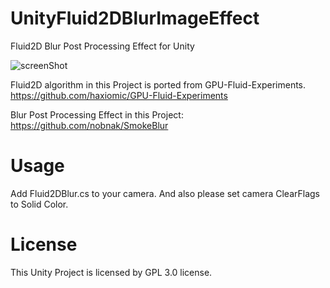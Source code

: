 # UnityFluid2DBlurImageEffect
Fluid2D Blur Post Processing Effect for Unity

![screenShot](https://github.com/hiroakioishi/UnityFluid2DBlurImageEffect/blob/master/screenShot.png)

Fluid2D algorithm in this Project is ported from GPU-Fluid-Experiments.  
https://github.com/haxiomic/GPU-Fluid-Experiments

Blur Post Processing Effect in this Project:  
https://github.com/nobnak/SmokeBlur

# Usage
Add Fluid2DBlur.cs to your camera. And also please set camera ClearFlags to Solid Color.

# License
This Unity Project is licensed by GPL 3.0 license.

